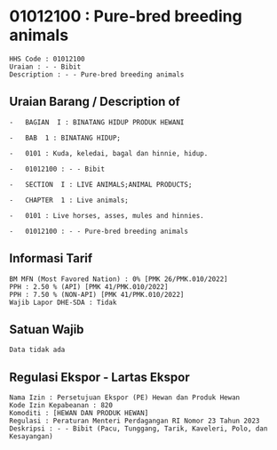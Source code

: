 # 01012100 : Pure-bred breeding animals

```
HHS Code : 01012100
Uraian : - - Bibit
Description : - - Pure-bred breeding animals
```
## Uraian Barang / Description of
```
-   BAGIAN  I : BINATANG HIDUP PRODUK HEWANI

-   BAB  1 : BINATANG HIDUP;

-   0101 : Kuda, keledai, bagal dan hinnie, hidup.

-   01012100 : - - Bibit
```
```
-   SECTION  I : LIVE ANIMALS;ANIMAL PRODUCTS;

-   CHAPTER  1 : Live animals;

-   0101 : Live horses, asses, mules and hinnies.

-   01012100 : - - Pure-bred breeding animals
```
## Informasi Tarif
```
BM MFN (Most Favored Nation) : 0% [PMK 26/PMK.010/2022]
PPH : 2.50 % (API) [PMK 41/PMK.010/2022]
PPH : 7.50 % (NON-API) [PMK 41/PMK.010/2022]
Wajib Lapor DHE-SDA : Tidak
```
## Satuan Wajib
```
Data tidak ada
```

## Regulasi Ekspor - Lartas Ekspor
```
Nama Izin : Persetujuan Ekspor (PE) Hewan dan Produk Hewan
Kode Izin Kepabeanan : 820
Komoditi : [HEWAN DAN PRODUK HEWAN]
Regulasi : Peraturan Menteri Perdagangan RI Nomor 23 Tahun 2023
Deskripsi : - - Bibit (Pacu, Tunggang, Tarik, Kaveleri, Polo, dan Kesayangan)
```
